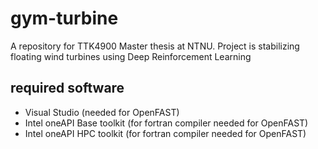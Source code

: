 # gym-turbine
A repository for TTK4900 Master thesis at NTNU. Project is stabilizing floating wind turbines using Deep Reinforcement Learning

## required software
 - Visual Studio (needed for OpenFAST)
 - Intel oneAPI Base toolkit (for fortran compiler needed for OpenFAST) 
 - Intel oneAPI HPC toolkit (for fortran compiler needed for OpenFAST) 
